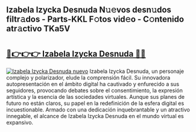 ## Izabela Izycka Desnuda N𝚞𝚎vos desn𝚞dos filtr𝚊dos - Parts-KKL F𝚘tos vid𝚎o - C𝚘ntenido atr𝚊ctivo TKa5V

# <h2><a href="http://mbcgr3.tromn.icu/?c=Izabela+Izycka+Desnuda">🔗👉👉👉 Izabela Izycka Desnuda 🔗🔗</a></h2>

[![Izabela Izycka Desnuda nuevo](https://i.imgur.com/pEAQMta.gif)](http://mbcgr3.tromn.icu/?c=Izabela+Izycka+Desnuda)
Izabela Izycka Desnuda, un personaje complejo y polarizador, elude la comprensión fácil. Su innovadora autopresentación en el ámbito digital ha cautivado y enfurecido a sus seguidores, provocando debates sobre el consentimiento, la expresión artística y la esencia de las sociedades virtuales. Aunque sus planes de futuro no están claros, su papel en la redefinición de la esfera digital es incuestionable. Armado con una dedicación inquebrantable y un atractivo innegable, el alcance de Izabela Izycka Desnuda en el mundo virtual es expansivo.
